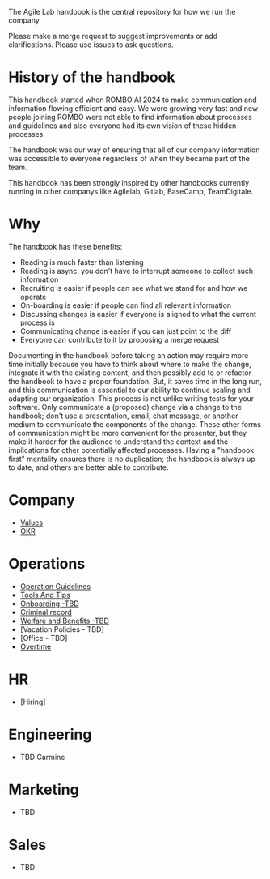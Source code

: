 

The Agile Lab handbook is the central repository for how we run the company.

Please make a merge request to suggest improvements or add clarifications. Please use issues to ask questions.

# History of the handbook

This handbook started when ROMBO AI 2024 to make communication and information flowing efficient and easy. We were growing very fast and new people joining ROMBO were not able to find information about processes and guidelines and also everyone had its own vision of these hidden processes. 

The handbook was our way of ensuring that all of our company information was accessible to everyone regardless of when they became part of the team. 

This handbook has been strongly inspired by other handbooks currently running in other companys like Agilelab, Gitlab, BaseCamp, TeamDigitale. 

# Why

The handbook has these benefits: 

*   Reading is much faster than listening
*   Reading is async, you don't have to interrupt someone to collect such information
*   Recruiting is easier if people can see what we stand for and how we operate
*   On-boarding is easier if people can find all relevant information
*   Discussing changes is easier if everyone is aligned to what the current process is
*   Communicating change is easier if you can just point to the diff
*   Everyone can contribute to it by proposing a merge request

Documenting in the handbook before taking an action may require more time initially because you have to think about where to make the change, integrate it with the existing content, and then possibly add to or refactor the handbook to have a proper foundation. But, it saves time in the long run, and this communication is essential to our ability to continue scaling and adapting our organization.
This process is not unlike writing tests for your software. Only communicate a (proposed) change via a change to the handbook; don't use a presentation, email, chat message, or another medium to communicate the components of the change. These other forms of communication might be more convenient for the presenter, but they make it harder for the audience to understand the context and the implications for other potentially affected processes.
Having a "handbook first" mentality ensures there is no duplication; the handbook is always up to date, and others are better able to contribute.

# Company

*   [Values](docs/Values.md) 
*   [OKR](docs/OKR.md) 

# Operations

*   [Operation Guidelines](docs/OperationsGuidelines.md)
*   [Tools And Tips](docs/ToolsAndTips.md)
*   [Onboarding -TBD](docs/Onboarding.md)
*   [Criminal record](docs/CriminalRecord.md)
*   [Welfare and Benefits -TBD](docs/WelfareAndBenefits.md)
*   [Vacation Policies - TBD]
*   [Office - TBD]
*   [Overtime](docs/Overtime.md)


 # HR

 *   [Hiring]

 # Engineering

 *   TBD Carmine

 # Marketing

*   TBD

 # Sales

*   TBD



